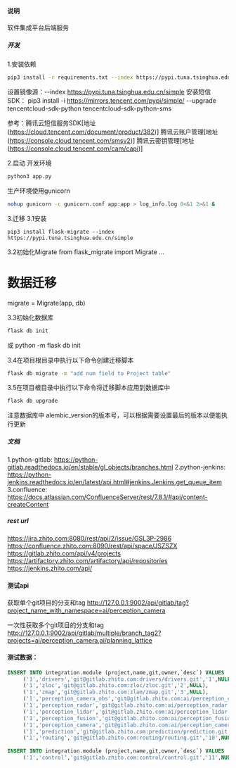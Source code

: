 #### 说明
软件集成平台后端服务
##### 开发
1.安装依赖
```bash
pip3 install -r requirements.txt --index https://pypi.tuna.tsinghua.edu.cn/simple
```
设置镜像源：--index https://pypi.tuna.tsinghua.edu.cn/simple
安装短信SDK：
pip3 install -i https://mirrors.tencent.com/pypi/simple/ --upgrade tencentcloud-sdk-python tencentcloud-sdk-python-sms

参考：腾讯云短信服务SDK[地址(https://cloud.tencent.com/document/product/382)]
腾讯云账户管理[地址(https://console.cloud.tencent.com/smsv2)]
腾讯云密钥管理[地址(https://console.cloud.tencent.com/cam/capi)]

2.启动
开发环境
```bash
python3 app.py
```
生产环境使用gunicorn
```bash
nohup gunicorn -c gunicorn.conf app:app > log_info.log 0<&1 2>&1 &
```

3.迁移
3.1安装
```
pip3 install flask-migrate --index https://pypi.tuna.tsinghua.edu.cn/simple
```
3.2初始化Migrate
from flask_migrate import Migrate
...
# 数据迁移
migrate = Migrate(app, db)

3.3初始化数据库
```bash
flask db init 
```
或 python -m flask db init

3.4在项目根目录中执行以下命令创建迁移脚本
```bash
flask db migrate -m "add num field to Project table" 
```

3.5在项目根目录中执行以下命令将迁移脚本应用到数据库中
```bash
flask db upgrade
```

注意数据库中
alembic_version的版本号，可以根据需要设置最后的版本以便能执行更新


##### 文档
1.python-gitlab: https://python-gitlab.readthedocs.io/en/stable/gl_objects/branches.html
2.python-jenkins: https://python-jenkins.readthedocs.io/en/latest/api.html#jenkins.Jenkins.get_queue_item
3.confluence: https://docs.atlassian.com/ConfluenceServer/rest/7.8.1/#api/content-createContent


##### rest url
https://jira.zhito.com:8080/rest/api/2/issue/GSL3P-2986
https://confluence.zhito.com:8090/rest/api/space/JSZSZX
https://gitlab.zhito.com/api/v4/projects
https://artifactory.zhito.com/artifactory/api/repositories
https://jenkins.zhito.com/api/


#### 测试api
获取单个git项目的分支和tag
http://127.0.0.1:9002/api/gitlab/tag?project_name_with_namespace=ai/perception_camera

一次性获取多个git项目的分支和tag
http://127.0.0.1:9002/api/gitlab/multiple/branch_tag2?projects=ai/perception_camera,ai/planning_lattice

#### 测试数据：
```sql
INSERT INTO integration.module (project,name,git,owner,`desc`) VALUES
	 ('1','drivers','git@gitlab.zhito.com:drivers/drivers.git','1',NULL),
	 ('1','zloc','git@gitlab.zhito.com:zloc/zloc.git','2',NULL),
	 ('1','zmap','git@gitlab.zhito.com:zlam/zmap.git','3',NULL),
	 ('1','perception_camera_obs','git@gitlab.zhito.com:ai/perception_camera_obs.git','4',NULL),
	 ('1','perception_radar','git@gitlab.zhito.com:ai/perception_radar.git','5',NULL),
	 ('1','perception_lidar','git@gitlab.zhito.com:ai/perception_lidar.git','6',NULL),
	 ('1','perception_fusion','git@gitlab.zhito.com:ai/perception_fusion.git','7',NULL),
	 ('1','perception_camera','git@gitlab.zhito.com:ai/perception_camera.git','8',NULL),
	 ('1','prediction','git@gitlab.zhito.com:prediction/prediction.git','9',NULL),
	 ('1','routing','git@gitlab.zhito.com:routing/routing.git','10',NULL);
	
INSERT INTO integration.module (project,name,git,owner,`desc`) VALUES
	 ('1','control','git@gitlab.zhito.com:control/control.git','11',NULL);
```